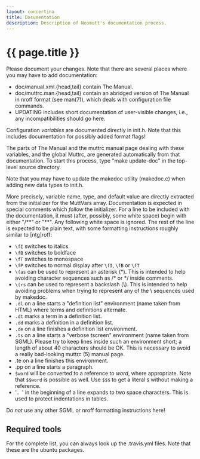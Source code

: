 ```yaml
---
layout: concertina
title: Documentation
description: Description of Neomutt's documentation process.
---
```


# {{ page.title }}

Please document your changes. Note that there are several places where you may
have to add documentation:

- doc/manual.xml.{head,tail} contain The Manual.
- doc/muttrc.man.{head,tail} contain an abridged version of The Manual in nroff
  format (see man(7)), which deals with configuration file commands.
- UPDATING includes short documentation of user-visible changes, i.e., any
  incompatibilities should go here.

Configuration _variables_ are documented directly in init.h. Note that this
includes documentation for possibly added format flags!

The parts of The Manual and the muttrc manual page dealing with these
variables, and the global Muttrc, are generated automatically from that
documentation. To start this process, type "make update-doc" in the top-level
source directory.

Note that you may have to update the makedoc utility (makedoc.c) when adding
new data types to init.h.

More precisely, variable name, type, and default value are directly extracted
from the initializer for the MuttVars array. Documentation is expected in
special comments which _follow_ the initializer. For a line to be included with
the documentation, it must (after, possibly, some white space) begin with
either "/\*\*" or "\*\*". Any following white space is ignored. The rest of the
line is expected to be plain text, with some formatting instructions roughly
similar to [ntg]roff:

- `\fI` switches to italics
- `\fB` switches to boldface
- `\fT` switches to monospace
- `\fP` switches to normal display after `\fI`, `\fB` or `\fT`
- `\(as` can be used to represent an asterisk (\*). This is intended to help
  avoiding character sequences such as /\* or \*/ inside comments.
- `\(rs` can be used to represent a backslash (\\). This is intended to help
  avoiding problems when trying to represent any of the \\ sequences used by
  makedoc.
- `.dl` on a line starts a "definition list" environment (name taken from HTML)
  where terms and definitions alternate.
- `.dt` marks a term in a definition list.
- `.dd` marks a definition in a definition list.
- `.de` on a line finishes a definition list environment.
- `.ts` on a line starts a "verbose tscreen" environment (name taken from
  SGML). Please try to keep lines inside such an environment short; a length
  of about 40 characters should be OK. This is necessary to avoid a really
  bad-looking muttrc (5) manual page.
- .te on a line finishes this environment.
- .pp on a line starts a paragraph.
- `$word` will be converted to a reference to _word_, where appropriate. Note
  that `$$word` is possible as well. Use `$$$` to get a literal `$` without
  making a reference.
- '`. `' in the beginning of a line expands to two space characters. This is
  used to protect indentations in tables.

Do _not_ use any other SGML or nroff formatting instructions here!

## Required tools

For the complete list, you can always look up the .travis.yml files. Note that
these are the ubuntu packages.

